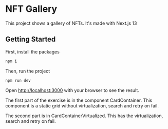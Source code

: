 # NFT Gallery

This project shows a gallery of NFTs. It's made with Next.js 13

## Getting Started

First, install the packages

```bash
npm i

```

Then, run the project

```bash
npm run dev

```

Open [http://localhost:3000](http://localhost:3000) with your browser to see the result.

The first part of the exercise is in the component CardContainer. This component is a static grid without virtualization, search and retry on fail.

The second part is in CardContainerVirtualized. This has the virtualization, search and retry on fail.
